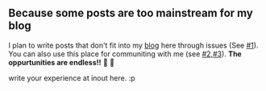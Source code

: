 ## Because some posts are too mainstream for my blog

I plan to write posts that don't fit into my [blog](http://vishnuks.com/blog) here through issues (See [#1](https://github.com/hackerkid/hackerkid/issues/1)). You can also use this place
for communiting with me (see [#2](https://github.com/hackerkid/hackerkid/issues/2),[#3](https://github.com/hackerkid/hackerkid/issues/3)).  **The oppurtunities are endless!!** :rocket: :rocket: 

write your experience at inout here. :p
